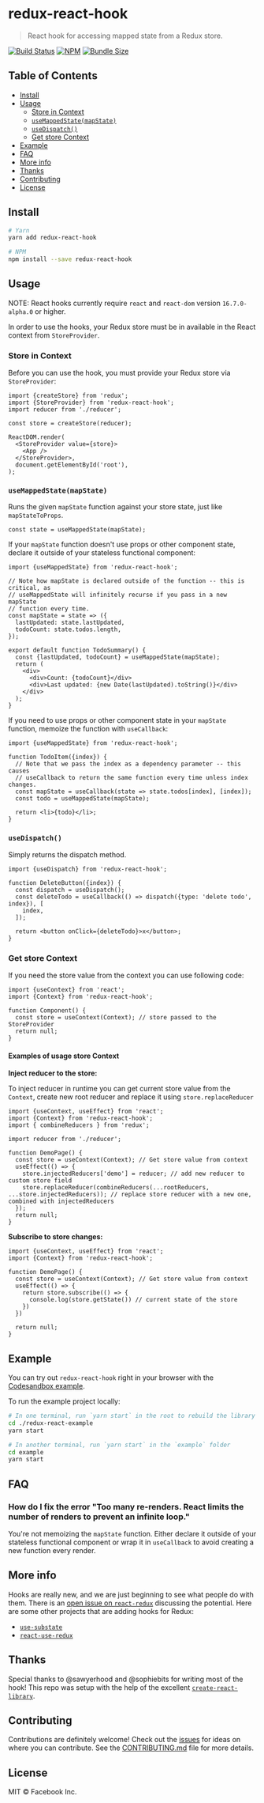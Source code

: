 # redux-react-hook

> React hook for accessing mapped state from a Redux store.

[![Build Status](https://travis-ci.com/ianobermiller/redux-react-hook.svg?branch=master)](https://travis-ci.com/ianobermiller/redux-react-hook)
[![NPM](https://img.shields.io/npm/v/redux-react-hook.svg)](https://www.npmjs.com/package/redux-react-hook)
[![Bundle Size](https://badgen.net/bundlephobia/minzip/redux-react-hook@latest)](https://bundlephobia.com/result?p=redux-react-hook@latest)

## Table of Contents

- [Install](#install)
- [Usage](#usage)
  - [Store in Context](#store-in-context)
  - [`useMappedState(mapState)`](#-usemappedstate-mapstate--)
  - [`useDispatch()`](#-usedispatch---)
  - [Get store Context](#get-store-context)
- [Example](#example)
- [FAQ](#faq)
- [More info](#more-info)
- [Thanks](#thanks)
- [Contributing](#contributing)
- [License](#license)

## Install

```bash
# Yarn
yarn add redux-react-hook

# NPM
npm install --save redux-react-hook
```

## Usage

NOTE: React hooks currently require `react` and `react-dom` version `16.7.0-alpha.0` or higher.

In order to use the hooks, your Redux store must be in available in the React context from `StoreProvider`.

### Store in Context

Before you can use the hook, you must provide your Redux store via `StoreProvider`:

```tsx
import {createStore} from 'redux';
import {StoreProvider} from 'redux-react-hook';
import reducer from './reducer';

const store = createStore(reducer);

ReactDOM.render(
  <StoreProvider value={store}>
    <App />
  </StoreProvider>,
  document.getElementById('root'),
);
```

### `useMappedState(mapState)`

Runs the given `mapState` function against your store state, just like
`mapStateToProps`.

```tsx
const state = useMappedState(mapState);
```

If your `mapState` function doesn't use props or other component state,
declare it outside of your stateless functional component:

```tsx
import {useMappedState} from 'redux-react-hook';

// Note how mapState is declared outside of the function -- this is critical, as
// useMappedState will infinitely recurse if you pass in a new mapState
// function every time.
const mapState = state => ({
  lastUpdated: state.lastUpdated,
  todoCount: state.todos.length,
});

export default function TodoSummary() {
  const {lastUpdated, todoCount} = useMappedState(mapState);
  return (
    <div>
      <div>Count: {todoCount}</div>
      <div>Last updated: {new Date(lastUpdated).toString()}</div>
    </div>
  );
}
```

If you need to use props or other component state in your `mapState` function,
memoize the function with `useCallback`:

```tsx
import {useMappedState} from 'redux-react-hook';

function TodoItem({index}) {
  // Note that we pass the index as a dependency parameter -- this causes
  // useCallback to return the same function every time unless index changes.
  const mapState = useCallback(state => state.todos[index], [index]);
  const todo = useMappedState(mapState);

  return <li>{todo}</li>;
}
```

### `useDispatch()`

Simply returns the dispatch method.

```tsx
import {useDispatch} from 'redux-react-hook';

function DeleteButton({index}) {
  const dispatch = useDispatch();
  const deleteTodo = useCallback(() => dispatch({type: 'delete todo', index}), [
    index,
  ]);

  return <button onClick={deleteTodo}>x</button>;
}
```

### Get store Context

If you need the store value from the context you can use following code:

```tsx
import {useContext} from 'react';
import {Context} from 'redux-react-hook';

function Component() {
  const store = useContext(Context); // store passed to the StoreProvider
  return null;
}
```

#### Examples of usage store Context

__Inject reducer to the store:__

To inject reducer in runtime you can get current store value from the `Context`, create new root reducer and replace it using `store.replaceReducer` 

```tsx
import {useContext, useEffect} from 'react';
import {Context} from 'redux-react-hook';
import { combineReducers } from 'redux';

import reducer from './reducer';

function DemoPage() {
  const store = useContext(Context); // Get store value from context
  useEffect(() => {
    store.injectedReducers['demo'] = reducer; // add new reducer to custom store field
    store.replaceReducer(combineReducers(...rootReducers, ...store.injectedReducers)); // replace store reducer with a new one, combined with injectedReducers
  });
  return null;
}
```

__Subscribe to store changes:__

```tsx
import {useContext, useEffect} from 'react';
import {Context} from 'redux-react-hook';

function DemoPage() {
  const store = useContext(Context); // Get store value from context
  useEffect(() => {
    return store.subscribe(() => {
      console.log(store.getState()) // current state of the store
    })
  })
  
  return null;
}
```

## Example

You can try out `redux-react-hook` right in your browser with the [Codesandbox example](https://codesandbox.io/s/github/ianobermiller/redux-react-hook-example).

To run the example project locally:

```bash
# In one terminal, run `yarn start` in the root to rebuild the library itself
cd ./redux-react-example
yarn start

# In another terminal, run `yarn start` in the `example` folder
cd example
yarn start
```

## FAQ

### How do I fix the error "Too many re-renders. React limits the number of renders to prevent an infinite loop."

You're not memoizing the `mapState` function. Either declare it outside of your
stateless functional component or wrap it in `useCallback` to avoid creating a
new function every render.

## More info

Hooks are really new, and we are just beginning to see what people do with them. There is an [open issue on `react-redux`](https://github.com/reduxjs/react-redux/issues/1063) discussing the potential. Here are some other projects that are adding hooks for Redux:

- [`use-substate`](https://github.com/philipp-spiess/use-substate)
- [`react-use-redux`](https://github.com/martynaskadisa/react-use-redux)

## Thanks

Special thanks to @sawyerhood and @sophiebits for writing most of the hook! This repo was setup with the help of the excellent [`create-react-library`](https://www.npmjs.com/package/create-react-library).

## Contributing

Contributions are definitely welcome! Check out the [issues](https://github.com/ianobermiller/redux-react-hook/issues)
for ideas on where you can contribute. See the [CONTRIBUTING.md](CONTRIBUTING.md) file for more details.

## License

MIT © Facebook Inc.
